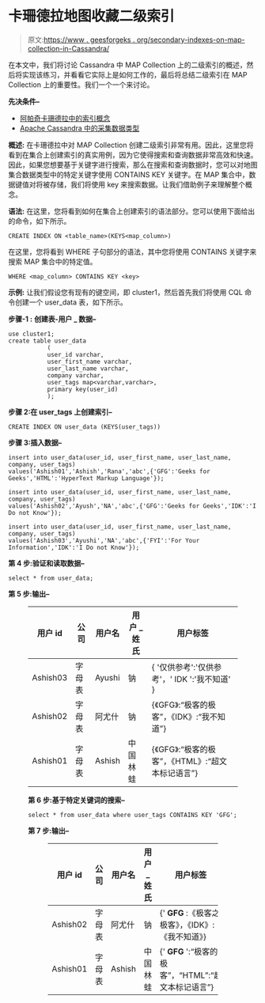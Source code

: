 # 卡珊德拉地图收藏二级索引

> 原文:[https://www . geesforgeks . org/secondary-indexes-on-map-collection-in-Cassandra/](https://www.geeksforgeeks.org/secondary-indexes-on-map-collection-in-cassandra/)

在本文中，我们将讨论 Cassandra 中 MAP Collection 上的二级索引的概述，然后将实现该练习，并看看它实际上是如何工作的，最后将总结二级索引在 MAP Collection 上的重要性。我们一个一个来讨论。

**先决条件–**

*   [阿帕奇卡珊德拉中的索引概念](https://www.geeksforgeeks.org/concept-of-indexing-in-apache-cassandra/)
*   [Apache Cassandra 中的采集数据类型](https://www.geeksforgeeks.org/collection-data-type-in-apache-cassandra/)

**概述:**
在卡珊德拉中对 MAP Collection 创建二级索引非常有用。因此，这里您将看到在集合上创建索引的真实用例，因为它使得搜索和查询数据非常高效和快速。因此，如果您想要基于关键字进行搜索，那么在搜索和查询数据时，您可以对地图集合数据类型中的特定关键字使用 CONTAINS KEY 关键字。在 MAP 集合中，数据键值对将被存储，我们将使用 key 来搜索数据。让我们借助例子来理解整个概念。

**语法:**
在这里，您将看到如何在集合上创建索引的语法部分。您可以使用下面给出的命令，如下所示。

```
CREATE INDEX ON <table_name>(KEYS<map_column>)
```

在这里，您将看到 WHERE 子句部分的语法，其中您将使用 CONTAINS 关键字来搜索 MAP 集合中的特定值。

```
WHERE <map_column> CONTAINS KEY <key>
```

**示例:**
让我们假设您有现有的键空间，即 cluster1，然后首先我们将使用 CQL 命令创建一个 user_data 表，如下所示。

**步骤-1 :** **创建表-用户 _ 数据–**

```
use cluster1;
create table user_data
           (
           user_id varchar,
           user_first_name varchar,
           user_last_name varchar,
           company varchar,
           user_tags map<varchar,varchar>,
           primary key(user_id)
           );
```

**步骤 2:在 user_tags 上创建索引–**

```
CREATE INDEX ON user_data (KEYS(user_tags))
```

**步骤 3:插入数据–**

```
insert into user_data(user_id, user_first_name, user_last_name, company, user_tags)
values('Ashish01','Ashish','Rana','abc',{'GFG':'Geeks for Geeks','HTML':'HyperText Markup Language'});

insert into user_data(user_id, user_first_name, user_last_name, company, user_tags)
values('Ashish02','Ayush','NA','abc',{'GFG':'Geeks for Geeks','IDK':'I Do not Know'});

insert into user_data(user_id, user_first_name, user_last_name, company, user_tags)  
values('Ashish03','Ayushi','NA','abc',{'FYI':'For Your Information','IDK':'I Do not Know'});
```

**第 4 步:验证和读取数据–**

```
select * from user_data;
```

**第 5 步:输出–**

<figure class="table">

| 用户 id | 公司 | 用户名 | 用户 _ 姓氏 | 用户标签 |
| --- | --- | --- | --- | --- |
| Ashish03 | 字母表 | Ayushi | 钠 | { '仅供参考':'仅供参考'，' IDK ':'我不知道' } |
| Ashish02 | 字母表 | 阿尤什 | 钠 | {《GFG》:“极客的极客”，《IDK》:“我不知道”} |
| Ashish01 | 字母表 | Ashish | 中国林蛙 | {《GFG》:“极客的极客”，《HTML》:“超文本标记语言”} |

**第 6 步:基于特定关键词的搜索–**

```
select * from user_data where user_tags CONTAINS KEY 'GFG';
```

**第 7 步:输出–**

<figure class="table">

| 用户 id | 公司 | 用户名 | 用户 _ 姓氏 | 用户标签 |
| --- | --- | --- | --- | --- |
| Ashish02 | 字母表 | 阿尤什 | 钠 | {' **GFG** :《极客之极客》，《IDK》:《我不知道》} |
| Ashish01 | 字母表 | Ashish | 中国林蛙 | {' **GFG** ':“极客的极客”，“HTML”:“超文本标记语言”} |

</figure>

</figure>
